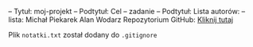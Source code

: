 – Tytuł: moj-projekt
– Podtytuł: Cel – zadanie
– Podtytuł: Lista autorów:
– lista: Michał Piekarek
         Alan Wodarz
Repozytorium GitHub: [Kliknij tutaj](https://github.com/Piekar199/moj-projekt.git)

Plik `notatki.txt` został dodany do `.gitignore`